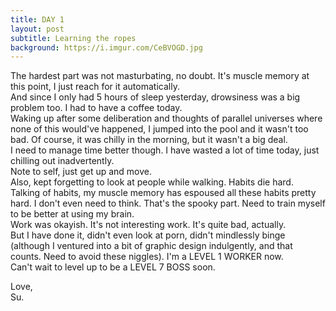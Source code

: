 ```yaml
---
title: DAY 1
layout: post
subtitle: Learning the ropes
background: https://i.imgur.com/CeBVOGD.jpg
---
```


The hardest part was not masturbating, no doubt. It's muscle memory at this point, I just reach for it automatically.
<br/>And since I only had 5 hours of sleep yesterday, drowsiness was a big problem too. I had to have a coffee today.
<br/>Waking up after some deliberation and thoughts of parallel universes where none of this would've happened, I jumped into the pool and it wasn't too bad. Of course, it was chilly in the morning, but it wasn't a big deal.
<br/>I need to manage time better though. I have wasted a lot of time today, just chilling out inadvertently.
<br/>Note to self, just get up and move.
<br/>Also, kept forgetting to look at people while walking. Habits die hard.
<br/>Talking of habits, my muscle memory has espoused all these habits pretty hard. I don't even need to think. That's the spooky part. Need to train myself to be better at using my brain.
<br/>Work was okayish. It's not interesting work. It's quite bad, actually. 
<br/>But I have done it, didn't even look at porn, didn't mindlessly binge (although I ventured into a bit of graphic design indulgently, and that counts. Need to avoid these niggles). I'm a LEVEL 1 WORKER now.
<br/>Can't wait to level up to be a LEVEL 7 BOSS soon.

Love,
<br/>Su.